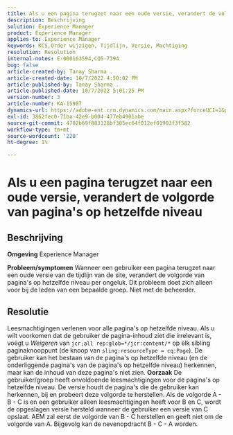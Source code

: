 ```yaml
---
title: Als u een pagina terugzet naar een oude versie, verandert de volgorde van pagina's op hetzelfde niveau
description: Beschrijving
solution: Experience Manager
product: Experience Manager
applies-to: Experience Manager
keywords: KCS,Order wijzigen, Tijdlijn, Versie, Machtiging
resolution: Resolution
internal-notes: E-000163594,CQ5-7394
bug: false
article-created-by: Tanay Sharma .
article-created-date: 10/7/2022 4:50:02 PM
article-published-by: Tanay Sharma .
article-published-date: 10/7/2022 5:01:25 PM
version-number: 3
article-number: KA-15907
dynamics-url: https://adobe-ent.crm.dynamics.com/main.aspx?forceUCI=1&pagetype=entityrecord&etn=knowledgearticle&id=65f57811-6046-ed11-bba2-0022480868ff
exl-id: 3862fec0-71ba-42e9-b004-477eb4901abe
source-git-commit: 4702b69f883128bf305ec64f012ef01903f3f582
workflow-type: tm+mt
source-wordcount: '220'
ht-degree: 1%

---
```


# Als u een pagina terugzet naar een oude versie, verandert de volgorde van pagina&#39;s op hetzelfde niveau

## Beschrijving

<b>Omgeving</b>
Experience Manager


<b>Probleem/symptomen</b>
Wanneer een gebruiker een pagina terugzet naar een oude versie van de tijdlijn van de site, verandert de volgorde van pagina&#39;s op hetzelfde niveau per ongeluk. Dit probleem doet zich alleen voor bij de leden van een bepaalde groep. Niet met de beheerder.


## Resolutie


Leesmachtigingen verlenen voor alle pagina&#39;s op hetzelfde niveau. Als u wilt voorkomen dat de gebruiker de pagina-inhoud ziet die irrelevant is, voegt u *Weigeren* van `jcr;all rep:glob=*/jcr:content/*` op elk sibling paginaknooppunt (de knoop van `sling:resourceType = cq:Page`). De gebruiker kan het bestaan van de pagina&#39;s op hetzelfde niveau (en de onderliggende pagina&#39;s van de pagina&#39;s op hetzelfde niveau) herkennen, maar kan de inhoud van deze pagina&#39;s niet zien.
<b>Oorzaak</b>
De gebruiker/groep heeft onvoldoende leesmachtigingen voor de pagina&#39;s op hetzelfde niveau. De versie houdt de pagina&#39;s die de gebruiker kan herkennen, bij en probeert deze volgorde te herstellen. Als de volgorde A - B - C is en een gebruiker alleen leesmachtigingen heeft voor B en C, wordt de opgeslagen versie hersteld wanneer de gebruiker een versie van C opslaat. AEM zal eerst de volgorde van B - C herstellen en geeft niet om de volgorde van A. Bijgevolg kan de nevenopdracht B - C - A worden.
